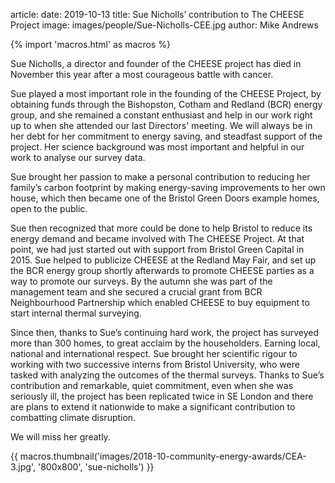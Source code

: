 article:
date: 2019-10-13
title: Sue Nicholls’ contribution to The CHEESE Project 
image: images/people/Sue-Nicholls-CEE.jpg
author: Mike Andrews 

{% import 'macros.html' as macros %}

Sue Nicholls, a director and founder of the CHEESE project has died
in November this year after a most courageous battle with cancer.

Sue played a most important role in the founding of the CHEESE Project, by
obtaining funds through the Bishopston, Cotham and Redland (BCR) energy group,
and she remained a constant enthusiast and help in our work right up to when
she attended our last Directors' meeting. We will always be in her debt for her
commitment to energy saving, and steadfast support of the project. Her science
background was most important and helpful in our work to analyse our survey
data.

Sue brought her passion to make a personal contribution to reducing her
family’s carbon footprint by making energy-saving improvements to her own
house, which then became one of the Bristol Green Doors example homes, open
to the public.

Sue then recognized that more could be done to help Bristol to reduce its
energy demand and became involved with The CHEESE Project. At that point, we
had just started out with support from Bristol Green Capital in 2015. Sue
helped to publicize CHEESE at the Redland May Fair, and set up the BCR energy
group shortly afterwards to promote CHEESE parties as a way to promote our
surveys. By the autumn she was part of the management team and she secured a
crucial grant from BCR Neighbourhood Partnership which enabled CHEESE to buy
equipment to start internal thermal surveying.

Since then, thanks to Sue’s continuing hard work, the project has surveyed more
than 300 homes, to great acclaim by the householders. Earning local, national
and international respect. Sue brought her scientific rigour to working with
two successive interns from Bristol University, who were tasked with analyzing
the outcomes of the thermal surveys. Thanks to Sue’s contribution and
remarkable, quiet commitment, even when she was seriously ill, the project has
been replicated twice in SE London and there are plans to extend it nationwide
to make a significant contribution to combatting climate disruption.

We will miss her greatly.

<div class="text-center">
{{ macros.thumbnail('images/2018-10-community-energy-awards/CEA-3.jpg', '800x800', 'sue-nicholls') }}
</div>
